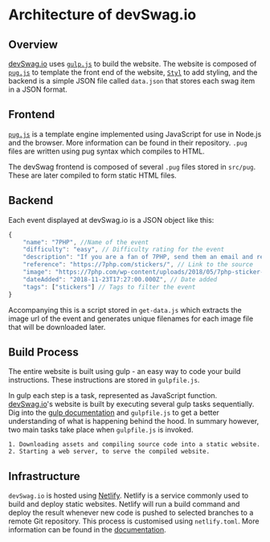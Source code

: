 # Architecture of devSwag.io

## Overview

[devSwag.io](https://devswag.io/) uses [`gulp.js`](https://gulpjs.com/) to build the website. The website is composed of [`pug.js`](https://github.com/pugjs/pug) to template the front end of the website, [`Styl`](https://github.com/tj/styl) to add styling, and the backend is a simple JSON file called `data.json` that stores each swag item in a JSON format.

## Frontend

[`pug.js`](https://github.com/pugjs/pug) is a template engine implemented using JavaScript for use in Node.js and the browser. More information can be found in their repository. `.pug` files are written using pug syntax which compiles to HTML.

The devSwag frontend is composed of several `.pug` files stored in `src/pug`. These are later compiled to form static HTML files.

## Backend

Each event displayed at devSwag.io is a JSON object like this:

```js
{
    "name": "7PHP", //Name of the event
    "difficulty": "easy", // Difficulty rating for the event
    "description": "If you are a fan of 7PHP, send them an email and receive some free stickers!", // Brief description
    "reference": "https://7php.com/stickers/", // Link to the source
    "image": "https://7php.com/wp-content/uploads/2018/05/7php-sticker-v2.jpg", // Image URL
    "dateAdded": "2018-11-23T17:27:00.000Z", // Date added
    "tags": ["stickers"] // Tags to filter the event
}
```
Accompanying this is a script stored in `get-data.js` which extracts the image url of the event and generates unique filenames for each image file that will be downloaded later.

## Build Process

The entire website is built using gulp - an easy way to code your build instructions. These instructions are stored in `gulpfile.js`.

In gulp each step is a task, represented as JavaScript function. [devSwag.io](https://devswag.io/)'s website is built by executing several gulp tasks sequentially. Dig into the [gulp documentation](https://gulpjs.com/docs/en/getting-started/quick-start) and `gulpfile.js` to get a better understanding of what is happening behind the hood. In summary however, two main tasks take place when `gulpfile.js` is invoked.

    1. Downloading assets and compiling source code into a static website.
    2. Starting a web server, to serve the compiled website.

## Infrastructure

`devSwag.io` is hosted using [Netlify](https://www.netlify.com/). Netlify is a service commonly used to build and deploy static websites. Netlify will run a build command and deploy the result whenever new code is pushed to selected branches to a remote Git repository. This process is customised using `netlify.toml`. More information can be found in the [documentation](https://www.netlify.com/docs/continuous-deployment/).
